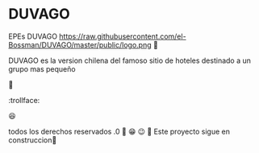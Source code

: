 # DUVAGO
EPEs DUVAGO
https://raw.githubusercontent.com/el-Bossman/DUVAGO/master/public/logo.png
:hotel: 

DUVAGO es la version chilena del famoso sitio de hoteles destinado a un grupo mas pequeño

:rice_ball:

:trollface:

:satisfied:

todos los derechos reservados .0
:grimacing:   :grin: :wink:
:hankey:
Este proyecto sigue en construccion:construction_worker:

